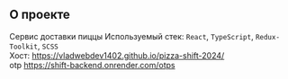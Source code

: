 ## О проекте
Сервис доставки пиццы
Используемый стек: `React`, `TypeScript`, `Redux-Toolkit`, `SCSS`  
Хост: https://vladwebdev1402.github.io/pizza-shift-2024/  
otp https://shift-backend.onrender.com/otps  
